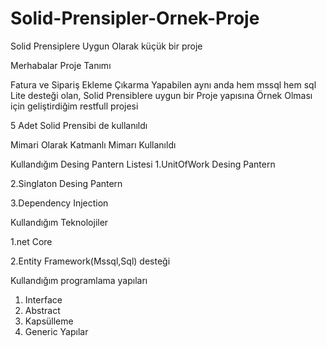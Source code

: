 # Solid-Prensipler-Ornek-Proje
Solid Prensiplere Uygun Olarak küçük bir proje

Merhabalar 
Proje Tanımı

Fatura ve Sipariş  Ekleme Çıkarma Yapabilen aynı anda hem mssql hem sql Lite desteği olan, Solid Prensiblere uygun bir Proje yapısına Örnek Olması için geliştirdiğim  restfull projesi

5 Adet Solid Prensibi de kullanıldı

Mimari Olarak Katmanlı Mimarı Kullanıldı 

Kullandığım Desing Pantern Listesi
1.UnitOfWork Desing Pantern

2.Singlaton Desing Pantern

3.Dependency Injection

Kullandığım Teknolojiler

1.net Core

2.Entity Framework(Mssql,Sql) desteği

Kullandığım programlama yapıları
1. Interface
2. Abstract
3. Kapsülleme
4. Generic Yapılar
